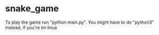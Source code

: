 # snake_game
To play the game run "python main.py".
You might have to do "python3" instead, if you're on linux
